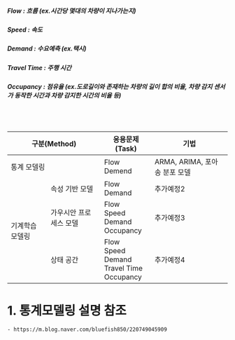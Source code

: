 ##### Flow : 흐름 (ex.시간당 몇대의 차량이 지나가는지)
##### Speed : 속도
##### Demand : 수요예측 (ex.택시)
##### Travel Time : 주행 시간
##### Occupancy : 점유율 (ex.도로길이와 존재하는 차량의 길이 합의 비율, 차량 감지 센서가 동작한 시간과 차량 감지한 시간의 비율 등)
<br>
<br>
<table>
    <thead>
        <tr>
            <th colspan=2>구분(Method)</th>
            <th>응용문제(Task)</th>
            <th>기법</th>
        </tr>
    </thead>
    <tbody>
        <tr>
            <td colspan=2>통계 모델링</td>
            <td>Flow<br>Demend</td>
            <td>ARMA, ARIMA, 포아송 분포 모델</td>
        </tr>
        <tr>
            <td rowspan=3>기계학습 모델링</td>
            <td>속성 기반 모델</td>
            <td>Flow<br>Demand</td>
            <td>추가예정2</td>
        </tr>
        <tr>
            <td>가우시안 프로세스 모델</td>
            <td>Flow<br>Speed<br>Demand<br>Occupancy</td>
            <td>추가예정3</td>
        </tr>
        <tr>
            <td>상태 공간</td>
            <td>Flow<br>Speed<br>Demand<br>Travel Time<br>Occupancy</td>
            <td>추가예정4</td>
        </tr>
    </tbody>
</table>

# 1. 통계모델링 설명 참조
    - https://m.blog.naver.com/bluefish850/220749045909
